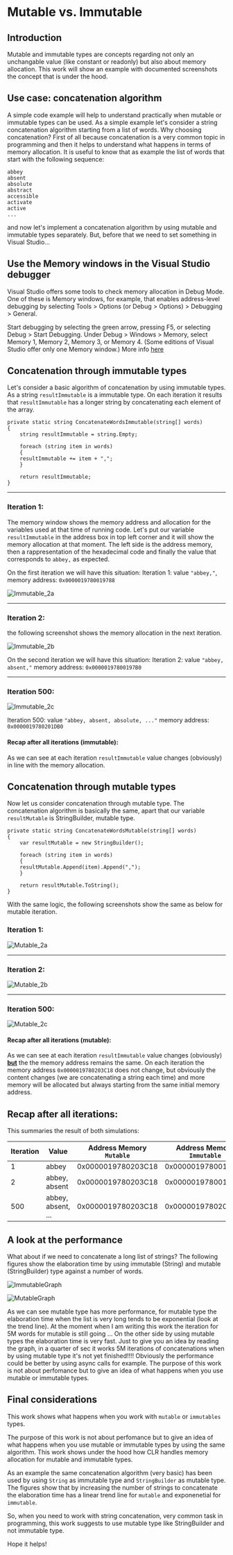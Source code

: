 # Mutable vs. Immutable


## Introduction

Mutable and immutable types are concepts regarding not only an unchangable value (like constant or readonly) but also about memory allocation.
This work will show an example with documented screenshots the concept that is under the hood.


## Use case: concatenation algorithm

A simple code example will help to understand practically when mutable or immutable types can be used. As a simple example let's consider a string concatenation algorithm starting from a list of words. Why choosing concatenation? First of all because concatenation is a very common topic in programming and then it helps to understand what happens in terms of memory allocation.
It is useful to know that as example the list of words that start with the following sequence:

```
abbey
absent
absolute
abstract
accessible
activate
active
...
```

and now let's implement a concatenation algorithm by using mutable and immutable types separately.
But, before that we need to set something in Visual Studio...

## Use the Memory windows in the Visual Studio debugger

Visual Studio offers some tools to check memory allocation in Debug Mode. One of these is Memory windows, for example, that enables address-level debugging by selecting Tools > Options (or Debug > Options) > Debugging > General.

Start debugging by selecting the green arrow, pressing F5, or selecting Debug > Start Debugging.
Under Debug > Windows > Memory, select Memory 1, Memory 2, Memory 3, or Memory 4. (Some editions of Visual Studio offer only one Memory window.)
More info [here](https://docs.microsoft.com/en-us/visualstudio/debugger/memory-windows?view=vs-2022)


## Concatenation through immutable types

Let's consider a basic algorithm of concatenation by using immutable types. As a string ```resultImmutable``` is a immutable type. On each iteration it results that ```resultImmutable``` has a longer string by concatenating each element of the array.

```
private static string ConcatenateWordsImmutable(string[] words)
{
    string resultImmutable = string.Empty;

    foreach (string item in words)
    {
	resultImmutable += item + ",";
    }

    return resultImmutable;
}
```
---
### Iteration 1:
The memory window shows the memory address and allocation for the variables used at that time of running code.
Let's put our variable ```resultImmutable``` in the address box in top left corner and it will show the memory allocation at that moment.
The left side is the address memory, then a rappresentation of the hexadecimal code and finally the value that corresponds to ```abbey,``` as expected.

On the first iteration we will have this situation: 
Iteration 1: 
value ```"abbey,"```, memory address: ```0x0000019780019788```

![Immutable_2a](https://user-images.githubusercontent.com/13406481/163172098-b1e9c15d-3e2c-40d8-be02-8f3c2971a844.png)
<!--
![Immutable_2a](https://user-images.githubusercontent.com/13406481/162569090-94b00d3f-642f-4cfb-8a60-dafc9849ef76.png)
-->


---
### Iteration 2:
the following screenshot shows the memory allocation in the next iteration.

<!--
![Immutable_2b](https://user-images.githubusercontent.com/13406481/162569383-788e9ee7-b870-4b58-8045-e98adb6cbd07.png)
-->
![Immutable_2b](https://user-images.githubusercontent.com/13406481/163172160-0eb0c68f-7fa5-4ffd-85c4-b507050585a3.png)


On the second iteration we will have this situation: 
Iteration 2: value ```"abbey, absent,"``` memory address: ```0x00000197800197B0```

---
### Iteration 500:

![Immutable_2c](https://user-images.githubusercontent.com/13406481/163172198-a30ecc6b-6f74-4306-967d-c3c2c1157d13.png)
<!--
![Immutable_2c](https://user-images.githubusercontent.com/13406481/162572385-ccfc7e5c-02c1-405d-912b-f1a8efb33d3c.png)
-->

Iteration 500: value ```"abbey, absent, absolute, ..."``` memory address: ```0x0000019780201DB0```


#### Recap after all iterations (immutable):
As we can see at each iteration  ```resultImmutable``` value changes (obviously) in line with the memory allocation.

## Concatenation through mutable types

Now let us consider concatenation through mutable type. The concatenation algorithm is basically the same, apart that our variable ```resultMutable``` is StringBuilder, mutable type.

```
private static string ConcatenateWordsMutable(string[] words)
{
    var resultMutable = new StringBuilder();

    foreach (string item in words)
    {
	resultMutable.Append(item).Append(",");
    }

    return resultMutable.ToString();
}
```
With the same logic, the following screenshots show the same as below for mutable iteration.

### Iteration 1: 

![Mutable_2a](https://user-images.githubusercontent.com/13406481/163172272-ebcd9923-d5db-4262-8552-b05f87dee06c.png)

<!--
![Mutable_2a](https://user-images.githubusercontent.com/13406481/162573629-3a36ae69-f455-4cbd-aff9-fa169cf70a9c.png)
-->
---

### Iteration 2: 

![Mutable_2b](https://user-images.githubusercontent.com/13406481/163172342-a249a68f-8497-4a44-887e-1ada219a0bd7.png)

<!--
![Mutable_2b](https://user-images.githubusercontent.com/13406481/162573658-043237fa-801c-4ab8-a51d-e41ca897a6f7.png)
-->

---
### Iteration 500: 

![Mutable_2c](https://user-images.githubusercontent.com/13406481/163172414-85eb7483-4ee8-4cf0-80c5-de4ba01b8c47.png)

<!--
![Mutable_2c](https://user-images.githubusercontent.com/13406481/162573685-ae9cd5bc-136a-4a2b-9f93-ed639ed48e5e.png)
-->

#### Recap after all iterations (mutable):
As we can see at each iteration  ```resultImmutable``` value changes (obviously) <ins>**but**</ins> the the memory address remains the same.
On each iteration the memory address ```0x0000019780203C18``` does not change, but obviously the content changes (we are concatenating a string each time) and more memory will be allocated but always starting from the same initial memory address.


## Recap after all iterations:
This summaries the result of both simulations:

| Iteration |        Value		| Address Memory `Mutable`| Address Memory `Immutable` |
|---------- |----------------------	|-------------------------|--------------------------- |
|     1     | abbey			|   0x0000019780203C18 	  |  0x0000019780019788	       |
|     2     | abbey, absent		|   0x0000019780203C18 	  |  0x00000197800197B0	       |
|     500   | abbey, absent, ...	|   0x0000019780203C18	  |  0x0000019780201DB0	       |




## A look at the performance
What about if we need to concatenate a long list of strings?
The following figures show the elaboration time by using immutable (String) and mutable (StringBuilder) type against a number of words.

![ImmutableGraph](https://user-images.githubusercontent.com/13406481/163165439-4684640b-4cea-4fb8-a5b1-e89f7d2d3b25.png)

![MutableGraph](https://user-images.githubusercontent.com/13406481/163165560-b96de71d-9f16-4922-b09d-594a535327d8.png)

As we can see mutable type has more performance, for mutable type the elaboration time when the list is very long tends to be exponential (look at the trend line). At the moment when I am writing this work the iteration for 5M words for mutable is still going ... 
On the other side by using mutable types the elaboration time is very fast. Just to give you an idea by reading the graph, in a quarter of sec it works 5M iterations of concatenations when by using mutable type it's not yet finished!!!!
Obviously the performance could be better by using async calls for example. The purpose of this work is not about perfomance but to give an idea of what happens when you use mutable or immutable types. 

## Final considerations
This work shows what happens when you work with ```mutable``` or ```immutables``` types.

The purpose of this work is not about perfomance but to give an idea of what happens when you use mutable or immutable types by using the same algorithm. 
This work shows under the hood how CLR handles memory allocation for mutable and immutable types.

As an example the same concatenation algorithm (very basic) has been used by using ```String``` as immutable type and ```StringBuilder``` as mutable type.
The figures show that by increasing the number of strings to concatenate the elaboration time has a linear trend line for ```mutable``` and exponenetial for ```immutable```. 

So, when you need to work with string concatenation, very common task in programming, this work suggests to use mutable type like StringBuilder and not immutable type.

Hope it helps!


